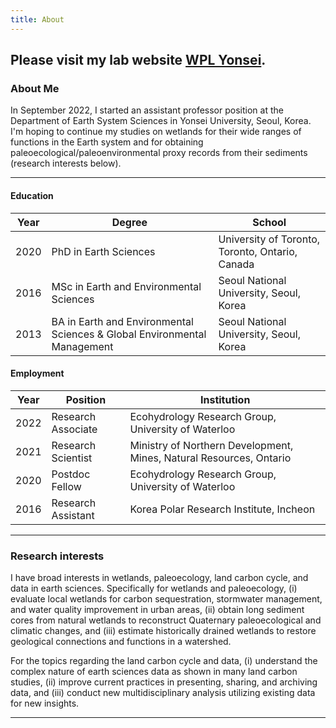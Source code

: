 ```yaml
---
title: About
---
```

## **Please visit my lab website [WPL Yonsei](https://wpl-yonsei.netlify.app/).**

### About Me

In September 2022, I started an assistant professor position at the Department of Earth System Sciences in Yonsei University, Seoul, Korea. I'm hoping to continue my studies on wetlands for their wide ranges of functions in the Earth system and for obtaining paleoecological/paleoenvironmental proxy records from their sediments (research interests  below).

---

#### Education

Year | Degree | School
-----|-----|-----
2020 | PhD in Earth Sciences | University of Toronto, Toronto, Ontario, Canada
2016 | MSc in Earth and Environmental Sciences | Seoul National University, Seoul, Korea
2013 | BA in Earth and Environmental Sciences & Global Environmental Management | Seoul National University, Seoul, Korea

#### Employment

Year | Position | Institution
-----|-------|--------
2022 | Research Associate | Ecohydrology Research Group, University of Waterloo
2021 | Research Scientist | Ministry of Northern Development, Mines, Natural Resources, Ontario
2020 | Postdoc Fellow | Ecohydrology Research Group, University of Waterloo
2016 | Research Assistant | Korea Polar Research Institute, Incheon

---

### Research interests
I have broad interests in wetlands, paleoecology, land carbon cycle, and data in earth sciences. Specifically for wetlands and paleoecology, (i) evaluate local wetlands for carbon sequestration, stormwater management, and water quality improvement in urban areas, (ii) obtain long sediment cores from natural wetlands to reconstruct Quaternary paleoecological and climatic changes, and (iii) estimate historically drained wetlands to restore geological connections and functions in a watershed. 

For the topics regarding the land carbon cycle and data, (i) understand the complex nature of earth sciences data as shown in many land carbon studies, (ii) improve current practices in presenting, sharing, and archiving data, and (iii) conduct new multidisciplinary analysis utilizing existing data for new insights.

---
 